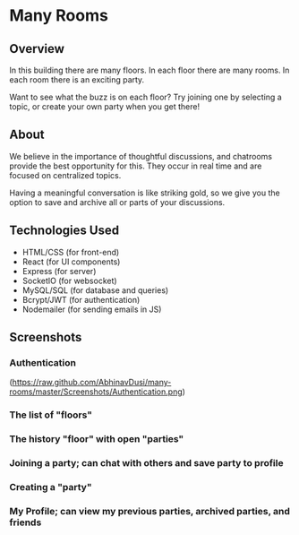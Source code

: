 # Many Rooms

## Overview
In this building there are many floors. In each floor there are many rooms. 
In each room there is an exciting party. 

Want to see what the buzz is on each floor? Try joining one by selecting 
a topic, or create your own party when you get there! 

## About
We believe in the importance of thoughtful discussions, and chatrooms
provide the best opportunity for this. They occur in real time and are
focused on centralized topics.

Having a meaningful conversation is like striking gold, so we give you
the option to save and archive all or parts of your discussions. 

## Technologies Used
* HTML/CSS (for front-end)
* React (for UI components)
* Express (for server)
* SocketIO (for websocket)
* MySQL/SQL (for database and queries)
* Bcrypt/JWT (for authentication)
* Nodemailer (for sending emails in JS)

## Screenshots

### Authentication
(https://raw.github.com/AbhinavDusi/many-rooms/master/Screenshots/Authentication.png)
### The list of "floors"

### The history "floor" with open "parties"

### Joining a party; can chat with others and save party to profile

### Creating a "party"

### My Profile; can view my previous parties, archived parties, and friends
